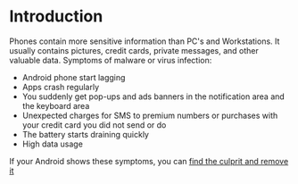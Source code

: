 # Introduction

Phones contain more sensitive information than PC's and Workstations. It usually contains pictures, 
credit cards, private messages, and other valuable data. Symptoms of malware or virus infection:

* Android phone start lagging
* Apps crash regularly
* You suddenly get pop-ups and ads banners in the notification area and the keyboard area
* Unexpected charges for SMS to premium numbers or purchases with your credit card you did not send or do
* The battery starts draining quickly
* High data usage

If your Android shows these symptoms, you can [find the culprit and remove it](clean-machine.md)


